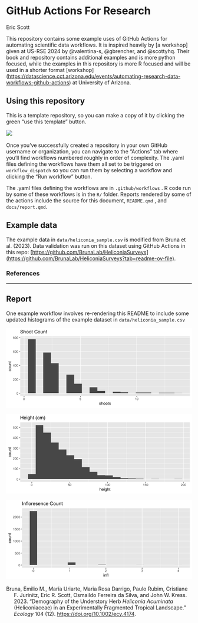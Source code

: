 # GitHub Actions For Research
Eric Scott

<!-- README.md is generated from README.qmd.  Do not edit README.md, edit README.qmd instead! -->

This repository contains some example uses of GitHub Actions for
automating scientific data workflows. It is inspired heavily by \[a
workshop\] given at US-RSE 2024 by @valentina-s, @gbrencher, and
@scottyhq. Their book and repository contains additional examples and is
more python focused, while the examples in this repository is more R
focused and will be used in a shorter format
\[workshop\](<https://datascience.cct.arizona.edu/events/automating-research-data-workflows-github-actions>)
at University of Arizona.

## Using this repository

This is a template repository, so you can make a copy of it by clicking
the green “use this template” button.

![](images/Screenshot%202024-11-18%20at%203.01.38%20PM.png)

Once you’ve successfully created a repository in your own GitHub
username or organization, you can navigate to the “Actions” tab where
you’ll find workflows numbered roughly in order of complexity. The .yaml
files defining the workflows have them all set to be triggered on
`workflow_dispatch` so you can run them by selecting a workflow and
clicking the “Run workflow” button.

The .yaml files defining the workflows are in `.github/workflows` . R
code run by some of these workflows is in the `R/` folder. Reports
rendered by some of the actions include the source for this document,
`README.qmd` , and `docs/report.qmd`.

## Example data

The example data in `data/heliconia_sample.csv` is modified from Bruna
et al. (2023). Data validation was run on this dataset using GitHub
Actions in this repo:
[https://github.com/BrunaLab/HeliconiaSurveys](https://github.com/BrunaLab/HeliconiaSurveys?tab=readme-ov-file).

### References

<div class="refs">

</div>

------------------------------------------------------------------------

## Report

One example workflow involves re-rendering this README to include some
updated histograms of the example dataset in `data/heliconia_sample.csv`

![](README_files/figure-commonmark/unnamed-chunk-2-1.png)

![](README_files/figure-commonmark/unnamed-chunk-2-2.png)

![](README_files/figure-commonmark/unnamed-chunk-2-3.png)

<div id="refs" class="references csl-bib-body hanging-indent"
entry-spacing="0">

<div id="ref-bruna2023" class="csl-entry">

Bruna, Emilio M., María Uriarte, Maria Rosa Darrigo, Paulo Rubim,
Cristiane F. Jurinitz, Eric R. Scott, Osmaildo Ferreira da Silva, and
John W. Kress. 2023. “Demography of the Understory Herb *Heliconia
Acuminata* (Heliconiaceae) in an Experimentally Fragmented Tropical
Landscape.” *Ecology* 104 (12). <https://doi.org/10.1002/ecy.4174>.

</div>

</div>
